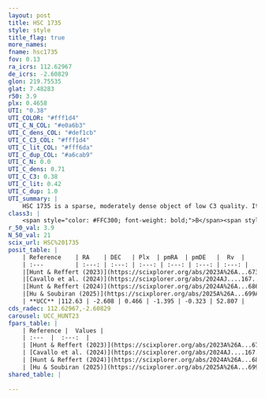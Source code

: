 ```yaml
---
layout: post
title: HSC 1735
style: style
title_flag: true
more_names: 
fname: hsc1735
fov: 0.13
ra_icrs: 112.62967
de_icrs: -2.60829
glon: 219.75535
glat: 7.48283
r50: 3.9
plx: 0.4658
UTI: "0.38"
UTI_COLOR: "#fff1d4"
UTI_C_N_COL: "#e0a6b3"
UTI_C_dens_COL: "#def1cb"
UTI_C_C3_COL: "#fff1d4"
UTI_C_lit_COL: "#fff6da"
UTI_C_dup_COL: "#a6cab9"
UTI_C_N: 0.0
UTI_C_dens: 0.71
UTI_C_C3: 0.38
UTI_C_lit: 0.42
UTI_C_dup: 1.0
UTI_summary: |
    HSC 1735 is a sparse, moderately dense object of low C3 quality. It was recently reported in the literature.<br><br><span style="color: #99180f; font-weight: bold;">Warning: </span>contains less than 25 stars with <i>P>0.5</i> estimated.
class3: |
    <span style="color: #FFC300; font-weight: bold;">B</span><span style="color: red; font-weight: bold;">C</span>
r_50_val: 3.9
N_50_val: 21
scix_url: HSC%201735
posit_table: |
    | Reference    | RA    | DEC   | Plx  | pmRA  | pmDE   |  Rv  |
    | :---         | :---: | :---: | :---: | :---: | :---: | :---: |
    |[Hunt & Reffert (2023)](https://scixplorer.org/abs/2023A%26A...673A.114H) | 112.631 | -2.609 | 0.47 | -1.389 | -0.332 | -- |
    |[Cavallo et al. (2024)](https://scixplorer.org/abs/2024AJ....167...12C) | 112.634 | -2.601 | 0.47 | -- | -- | -- |
    |[Hunt & Reffert (2024)](https://scixplorer.org/abs/2024A%26A...686A..42H) | 112.631 | -2.609 | 0.47 | -1.389 | -0.332 | -- |
    |[Hu & Soubiran (2025)](https://scixplorer.org/abs/2025A%26A...699A.246H) | 112.635 | -2.602 | -- | -- | -- | -- |
    | **UCC** |112.63 | -2.608 | 0.466 | -1.395 | -0.323 | 52.807 | 
cds_radec: 112.62967,-2.60829
carousel: UCC_HUNT23
fpars_table: |
    | Reference |  Values |
    | :---  |  :---:  |
    | [Hunt & Reffert (2023)](https://scixplorer.org/abs/2023A%26A...673A.114H) | `AV50=0.113, diffAV50=0.361, MOD50=11.387, logAge50=8.819` |
    | [Cavallo et al. (2024)](https://scixplorer.org/abs/2024AJ....167...12C) | `AV50=0.21, dMod50=11.62, logAge50=9.1, [Fe/H]50=-0.01` |
    | [Hunt & Reffert (2024)](https://scixplorer.org/abs/2024A%26A...686A..42H) | `MassJ=80.9461` |
    | [Hu & Soubiran (2025)](https://scixplorer.org/abs/2025A%26A...699A.246H) | `MA22=-0.22, MA23f=-0.33, MZ23=-0.14, MK24=-0.19, MF24=-0.11` |
shared_table: |
    
---
```

